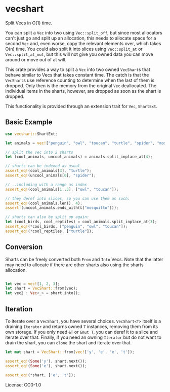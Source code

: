 # vecshart

Split Vecs in O(1) time.

You can split a `Vec` into two using `Vec::split_off`,
but since most allocators can't just go and split up an allocation, this needs to allocate space
for a second `Vec` and, even worse, copy the relevant elements over, which takes O(n) time.
You could also split it into slices using `Vec::split_at` or
`Vec::split_at_mut`, but this will not give you owned
data you can move around or move out of at will.

This crate provides a way to split a `Vec` into two owned `VecShart`s that
behave similar to Vecs that takes constant time.
The catch is that the `VecShart`s use reference counting to determine when the last of them is dropped.
Only then is the memory from the original `Vec` deallocated.
The individual items in the sharts, however, are dropped as soon as the shart is dropped.

This functionality is provided through an extension trait for `Vec`, `ShartExt`.

## Basic Example

```rust
use vecshart::ShartExt;

let animals = vec!["penguin", "owl", "toucan", "turtle", "spider", "mosquitto"];

// split the vec into 2 sharts
let (cool_animals, uncool_animals) = animals.split_inplace_at(4);

// sharts can be indexed as usual
assert_eq!(cool_animals[3], "turtle");
assert_eq!(uncool_animals[0], "spider");

// ..including with a range as index
assert_eq!(cool_animals[1..3], ["owl", "toucan"]);

// they deref into slices, so you can use them as such:
assert_eq!(cool_animals.len(), 4);
assert!(uncool_animals.ends_with(&["mosquitto"]));

// sharts can also be split up again:
let (cool_birds, cool_reptiles) = cool_animals.split_inplace_at(3);
assert_eq!(*cool_birds, ["penguin", "owl", "toucan"]);
assert_eq!(*cool_reptiles, ["turtle"]);
```

## Conversion

Sharts can be freely converted both `From` and `Into` Vecs.
Note that the latter may need to allocate if there are other sharts also using the sharts allocation.

```rust

let vec = vec![1, 2, 3];
let shart = VecShart::from(vec);
let vec2 : Vec<_> = shart.into();
```

## Iteration

To iterate over a `VecShart`, you have several choices.
`VecShart<T>` itself is a draining `Iterator` and returns owned `T` instances,
removing them from its own storage.
If you only need `&T` or `&mut T`, you can deref it to a slice and iterate over that.
Finally, if you need an owning `Iterator` but do not want to drain the shart,
you can `clone` the shart and iterate over that.

```rust
let mut shart = VecShart::from(vec!['y', 'e', 'e', 't']);

assert_eq!(Some('y'), shart.next());
assert_eq!(Some('e'), shart.next());

assert_eq!(*shart, ['e', 't']);
```


License: CC0-1.0
